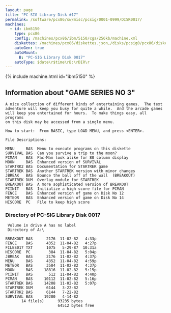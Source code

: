```yaml
---
layout: page
title: "PC-SIG Library Disk #17"
permalink: /software/pcx86/sw/misc/pcsig/0001-0999/DISK0017/
machines:
  - id: ibm5150
    type: pcx86
    config: /machines/pcx86/ibm/5150/cga/256kb/machine.xml
    diskettes: /machines/pcx86/diskettes.json,/disks/pcsig0/pcx86/diskettes.json
    autoGen: true
    autoMount:
      B: "PC-SIG Library Disk 0017"
    autoType: $date\r$time\rB:\rDIR\r
---
```


{% include machine.html id="ibm5150" %}

## Information about "GAME SERIES NO 3"

    A nice collection of different kinds of entertaining games.  The text
    adventure will keep you busy for quite a while.  And the arcade games
    will keep you entertained for hours.  To make things easy, all programs
    on this disk may be accessed from a single menu.
    
    How to start:  From BASIC, type LOAD MENU, and press <ENTER>.
    
    File Descriptions:
    
    MENU     BAS  Menu to execute programs on this diskette
    SURVIVAL BAS  Can you survive a trip to the moon?
    PCMAN    BAS  Pac-Man look alike for 80 column display
    MOON     BAS  Enhanced version of SURVIVAL
    STARTRK2 BAS  Documentation for STARTREK game
    STARTREK BAS  Another STARTREK version with minor changes
    JBREAK   BAS  Bounce the ball off of the wall  (BREAKOUT)
    STARTREK DUM  Overlay module for STARTREK
    BREAKOUT BAS  A more sophisticated version of BREAKOUT
    PCINIT   BAS  Initialize a high score file for PCMAN
    FENCE    BAS  Enhanced version of game on Disk No 12
    METEOR   BAS  Enhanced version of game on Disk No 14
    HISCORE  PC   File to keep high score

### Directory of PC-SIG Library Disk 0017

     Volume in drive A has no label
     Directory of A:\

    BREAKOUT BAS      2176  11-02-82   4:33p
    FENCE    BAS      4352  11-04-82   4:27p
    FILES017 TXT      1075   5-29-87  10:31a
    HISCORE  PC        384  11-04-82   5:04p
    JBREAK   BAS      2176  11-02-82   4:37p
    MENU     BAS      4352  11-04-82   4:59p
    METEOR   BAS      3584  11-02-82   4:37p
    MOON     BAS     18816  11-02-82   5:15p
    PCINIT   BAS       512  11-04-82   4:40p
    PCMAN    BAS     10112  11-02-82   5:16p
    STARTREK BAS     14208  11-02-82   5:07p
    STARTREK DUM      6144   3-22-82
    STARTRK2 BAS      6144   7-22-82
    SURVIVAL BAS     19200   4-14-82
           14 file(s)      93235 bytes
                           64512 bytes free
